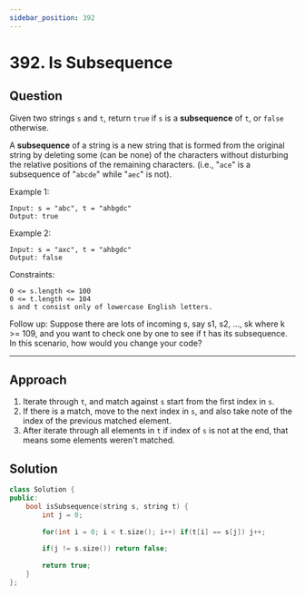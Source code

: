 ```yaml
---
sidebar_position: 392
---
```


# 392. Is Subsequence

## Question 
Given two strings `s` and `t`, return `true` if `s` is a **subsequence** of `t`, or `false` otherwise.

A **subsequence** of a string is a new string that is formed from the original string by deleting some (can be none) of the characters without disturbing the relative positions of the remaining characters. (i.e., "`ace`" is a subsequence of "`abcde`" while "`aec`" is not).

Example 1:
```
Input: s = "abc", t = "ahbgdc"
Output: true
```
Example 2:
```
Input: s = "axc", t = "ahbgdc"
Output: false
```

Constraints:
```
0 <= s.length <= 100
0 <= t.length <= 104
s and t consist only of lowercase English letters.
```

Follow up: Suppose there are lots of incoming s, say s1, s2, ..., sk where k >= 109, and you want to check one by one to see if t has its subsequence. In this scenario, how would you change your code?

---

## Approach

1. Iterate through `t`, and match against `s` start from the first index in `s`.
2. If there is a match, move to the next index in `s`, and also take note of the index of the previous matched element.
3. After iterate through all elements in `t` if index of `s` is not at the end, that means some elements weren't matched.

## Solution

```cpp
class Solution {
public:
    bool isSubsequence(string s, string t) {
        int j = 0;
        
        for(int i = 0; i < t.size(); i++) if(t[i] == s[j]) j++;
        
        if(j != s.size()) return false;
        
        return true;
    }
};
```